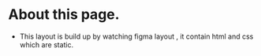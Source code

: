 # About this page.

- This layout is build up by watching figma layout , it contain html and css which are static.